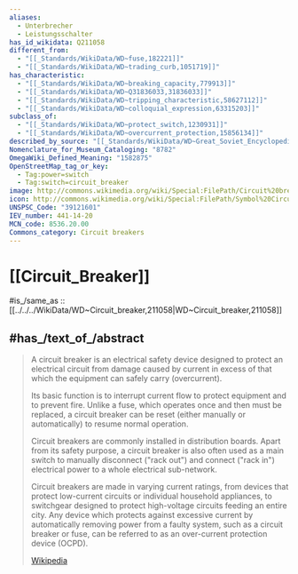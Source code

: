 ```yaml
---
aliases:
  - Unterbrecher
  - Leistungsschalter
has_id_wikidata: Q211058
different_from:
  - "[[_Standards/WikiData/WD~fuse,182221]]"
  - "[[_Standards/WikiData/WD~trading_curb,1051719]]"
has_characteristic:
  - "[[_Standards/WikiData/WD~breaking_capacity,779913]]"
  - "[[_Standards/WikiData/WD~Q31836033,31836033]]"
  - "[[_Standards/WikiData/WD~tripping_characteristic,58627112]]"
  - "[[_Standards/WikiData/WD~colloquial_expression,63315203]]"
subclass_of:
  - "[[_Standards/WikiData/WD~protect_switch,1230931]]"
  - "[[_Standards/WikiData/WD~overcurrent_protection,15856134]]"
described_by_source: "[[_Standards/WikiData/WD~Great_Soviet_Encyclopedia_(1926_1947),20078554]]"
Nomenclature_for_Museum_Cataloging: "8782"
OmegaWiki_Defined_Meaning: "1582875"
OpenStreetMap_tag_or_key:
  - Tag:power=switch
  - Tag:switch=circuit_breaker
image: http://commons.wikimedia.org/wiki/Special:FilePath/Circuit%20breaker%202%20pole%20on%20DIN%20rail.JPG
icon: http://commons.wikimedia.org/wiki/Special:FilePath/Symbol%20Circuit-breaker.svg
UNSPSC_Code: "39121601"
IEV_number: 441-14-20
MCN_code: 8536.20.00
Commons_category: Circuit breakers
---
```


# [[Circuit_Breaker]] 

#is_/same_as :: [[../../../WikiData/WD~Circuit_breaker,211058|WD~Circuit_breaker,211058]] 

## #has_/text_of_/abstract 

> A circuit breaker is an electrical safety device designed to protect an electrical circuit 
> from damage caused by current in excess of that which the equipment can safely carry (overcurrent). 
> 
> Its basic function is to interrupt current flow to protect equipment and to prevent fire. 
> Unlike a fuse, which operates once and then must be replaced, 
> a circuit breaker can be reset (either manually or automatically) to resume normal operation.  
>
> Circuit breakers are commonly installed in distribution boards.  Apart from its safety purpose, a circuit breaker is also often used as a main switch to manually disconnect ("rack out") and connect ("rack in") electrical power to a whole electrical sub-network.
>
> Circuit breakers are made in varying current ratings, from devices that protect low-current circuits or individual household appliances, to switchgear designed to protect high-voltage circuits feeding an entire city. Any device which protects against excessive current by automatically removing power from a faulty system, such as a circuit breaker or fuse, can be referred to as an over-current protection device (OCPD).
>
> [Wikipedia](https://en.wikipedia.org/wiki/Circuit%20breaker) 

